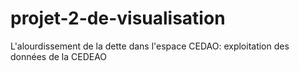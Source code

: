 # projet-2-de-visualisation
L'alourdissement de la dette dans l'espace CEDAO: exploitation des données de la CEDEAO
